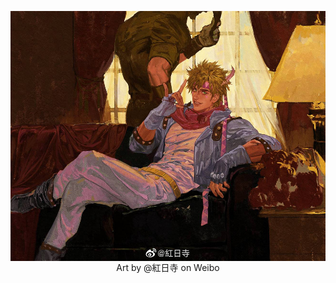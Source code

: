 <p align="center">
  <img width="600" height="400" src="https://github.com/AndIknowwheretolookk/AndIknowwheretolookk/blob/main/Caesar.Anthonio.Zeppeli.full.3013893.jpg?raw=true"
<p align="center"> Art by @紅日寺 on Weibo
